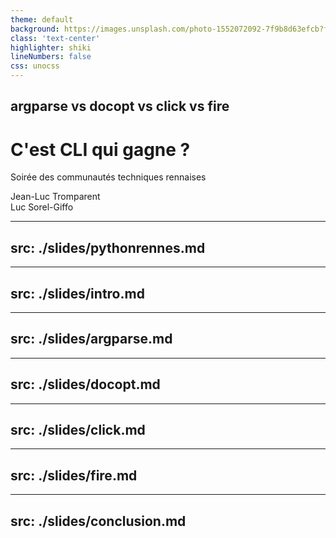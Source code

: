 ```yaml
---
theme: default
background: https://images.unsplash.com/photo-1552072092-7f9b8d63efcb?fit=crop&w=1920
class: 'text-center'
highlighter: shiki
lineNumbers: false
css: unocss
---
```


## argparse vs docopt vs click vs fire
# C'est CLI qui gagne ?

Soirée des communautés techniques rennaises

<div class="abs-bl ml-12 mb-16" >
	<span class="font-300">Jean-Luc Tromparent</span>
</div>
<div class="abs-br mr-12 mb-16" >
	<span class="font-300">Luc Sorel-Giffo</span>
</div>

---
src: ./slides/pythonrennes.md
---

---
src: ./slides/intro.md
---

---
src: ./slides/argparse.md
---

---
src: ./slides/docopt.md
---

---
src: ./slides/click.md
---

---
src: ./slides/fire.md
---

---
src: ./slides/conclusion.md
---